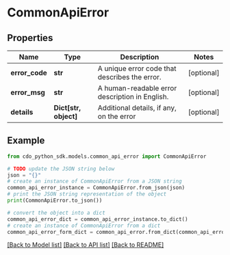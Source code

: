 # CommonApiError


## Properties

Name | Type | Description | Notes
------------ | ------------- | ------------- | -------------
**error_code** | **str** | A unique error code that describes the error. | [optional] 
**error_msg** | **str** | A human-readable error description in English. | [optional] 
**details** | **Dict[str, object]** | Additional details, if any, on the error | [optional] 

## Example

```python
from cdo_python_sdk.models.common_api_error import CommonApiError

# TODO update the JSON string below
json = "{}"
# create an instance of CommonApiError from a JSON string
common_api_error_instance = CommonApiError.from_json(json)
# print the JSON string representation of the object
print(CommonApiError.to_json())

# convert the object into a dict
common_api_error_dict = common_api_error_instance.to_dict()
# create an instance of CommonApiError from a dict
common_api_error_form_dict = common_api_error.from_dict(common_api_error_dict)
```
[[Back to Model list]](../README.md#documentation-for-models) [[Back to API list]](../README.md#documentation-for-api-endpoints) [[Back to README]](../README.md)


